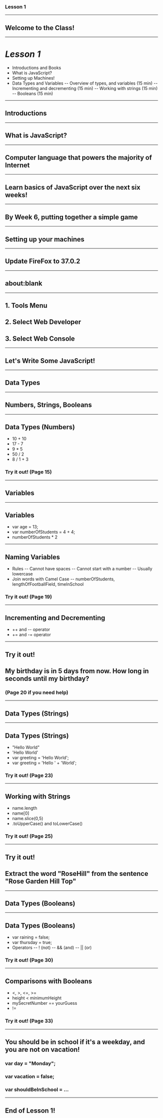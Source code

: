### Lesson 1

--- 

## Welcome to the Class!

---

# _Lesson 1_
- Introductions and Books
- What is JavaScript?
- Setting up Machines!
- Data Types and Variables
-- Overview of types, and variables (15 min)
-- Incrementing and decrementing (15 min)
-- Working with strings (15 min)
-- Booleans (15 min)

---

## Introductions

---

## What is JavaScript?

---

## Computer language that powers the majority of Internet

---

## Learn basics of JavaScript over the next six weeks!

---

## By Week 6, putting together a simple game

---

## Setting up your machines

---

## Update FireFox to 37.0.2

---

## about:blank

---

## 1. Tools Menu
## 2. Select Web Developer 
## 3. Select Web Console

---

## Let's Write Some JavaScript!

---

## Data Types

---

## Numbers, Strings, Booleans

---

## Data Types (Numbers)

- 10 + 10
- 17 - 7
- 9 * 5
- 50 / 2
- 8 / 1 + 3

### Try it out! (Page 15)

---

## Variables

---

## Variables

- var age = 13;
- var numberOfStudents = 4 + 4;
- numberOfStudents * 2

---

## Naming Variables

- Rules
-- Cannot have spaces
-- Cannot start with a number
-- Usually lowercase
- Join words with Camel Case
-- numberOfStudents, lengthOfFootballField, timeInSchool

### Try it out! (Page 19)

---

## Incrementing and Decrementing

- ++ and -- operator
- += and -= operator

---

## Try it out!
## My birthday is in 5 days from now. How long in seconds until my birthday?
### (Page 20 if you need help)

--- 

## Data Types (Strings)

---

## Data Types (Strings)

- "Hello World"
- 'Hello World'
- var greeting = 'Hello World';
- var greeting = 'Hello ' + 'World';

### Try it out! (Page 23)

---

## Working with Strings

- name.length
- name[0]
- name.slice(0,5)
- .toUpperCase() and toLowerCase()

### Try it out! (Page 25)

---

## Try it out!
## Extract the word "RoseHill" from the sentence "Rose Garden Hill Top"

---

## Data Types (Booleans)

---

## Data Types (Booleans)

- var raining = false;
- var thursday = true;
- Operators
-- ! (not)
-- && (and)
-- || (or)

### Try it out! (Page 30)

---

## Comparisons with Booleans

- <, >, <=, >=
- height < minimumHeight
- mySecretNumber == yourGuess
- !=

### Try it out! (Page 33)

---

## You should be in school if it's a weekday, and you are not on vacation!

### var day = "Monday";
### var vacation = false;
### var shouldBeInSchool = ...

---

## End of Lesson 1!


